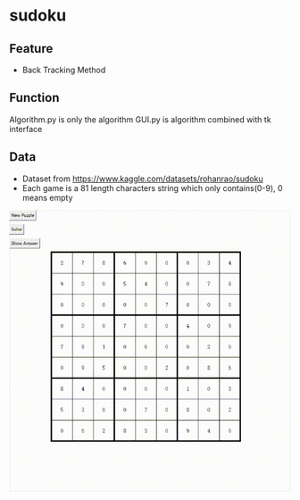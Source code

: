 # sudoku

## Feature
* Back Tracking Method

## Function
Algorithm.py is only the algorithm
GUI.py is algorithm combined with tk interface

## Data
* Dataset from https://www.kaggle.com/datasets/rohanrao/sudoku
* Each game is a 81 length characters string which only contains(0-9), 0 means empty

![Alt Text](./sudoku_2022-11-22_11-16-19.gif)

